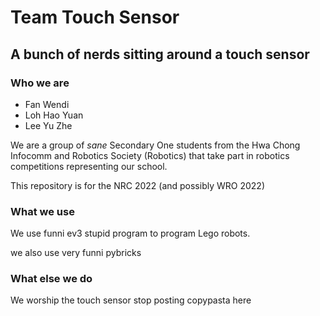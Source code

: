 # Team Touch Sensor
## A bunch of nerds sitting around a touch sensor
### Who we are
* Fan Wendi 
* Loh Hao Yuan
* Lee Yu Zhe

We are a group of *sane* Secondary One students from the Hwa Chong Infocomm and Robotics Society (Robotics) that take part in robotics competitions representing our school.

This repository is for the NRC 2022 (and possibly WRO 2022)

### What we use

We use funni ev3 stupid program to program Lego robots.

we also use very funni pybricks
### What else we do
We worship the touch sensor
stop posting copypasta here
